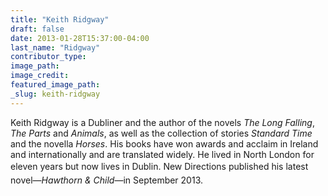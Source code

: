 ```yaml
---
title: "Keith Ridgway"
draft: false
date: 2013-01-28T15:37:00-04:00
last_name: "Ridgway"
contributor_type:
image_path:
image_credit:
featured_image_path:
_slug: keith-ridgway
---
```


Keith Ridgway is a Dubliner and the author of the novels _The Long Falling_, _The Parts_ and _Animals_, as well as the collection of stories _Standard Time_ and the novella _Horses_. His books have won awards and acclaim in Ireland and internationally and are translated widely. He lived in North London for eleven years but now lives in Dublin. <span style="line-height:1.6">New Directions published his latest novel—</span>_Hawthorn & Child_<span style="line-height:1.6">—in September 2013.</span>

